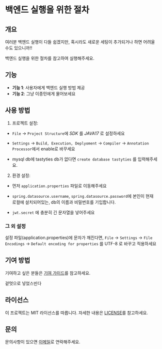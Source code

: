 # 백엔드 실행을 위한 절차

## 개요
여러분 백엔드 실행이 다들 쉽겠지만, 혹시라도 새로운 세팅이 추가되거나 하면 어려울 수도 있으니까!!

백엔드 실행을 위한 절차를 참고하여 실행해주세요.
## 기능
* **기능 1**: 사용자에게 백엔드 실행 방법 제공
* **기능 2**: 그냥 이종민에게 물어보세요

## 사용 방법
1. 프로젝트 설정:

+    `File` -> `Project Structure`에 _SDK_ 를 _JAVA17_ 로 설정하세요  


+    `Settings` -> `Build, Execution, Deplyoment` -> `Compiler` -> `Annotation Processor`에서 enable로 바꾸세요     


+    mysql db에 tastyties db가 없다면 
    ``` create database tastyties ``` 를 입력해주세요.

2. 환경 설정:

+ 먼저 `application.properties` 파일로 이동해주세요


+ `spring.datasource.username`, `spring.datasource.password`에 본인이 현재 로컬에 설치되어있는, db의 이름과 비밀번호를 기입합니다.


+ `jwt.secret` 에 충분히 긴 문자열을 넣어주세요 

### 그 외 설정

설정 파일(application.properties)에 문자가 깨진다면, `File` -> `Settings` -> `File Encodings` -> `Default encoding for properties` 를 UTF-8 로 바꾸고 적용하세요   

## 기여 방법
기여하고 싶은 분들은 [기여 가이드](CONTRIBUTING.md)를 참고하세요.

겉멋으로 넣었스빈다

## 라이선스
이 프로젝트는 MIT 라이선스를 따릅니다. 자세한 내용은 [LICENSE](LICENSE)를 참고하세요.

## 문의
문의사항이 있으면 [이메일](rjsqktod1@gmail.com)로 연락해주세요.
